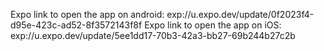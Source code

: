 Expo link to open the app on android: exp://u.expo.dev/update/0f2023f4-d95e-423c-ad52-8f3572143f8f
Expo link to open the app on iOS: exp://u.expo.dev/update/5ee1dd17-70b3-42a3-bb27-69b244b27c2b
